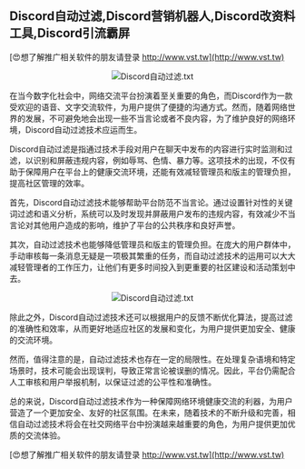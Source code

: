 ## **Discord自动过滤,Discord营销机器人,Discord改资料工具,Discord引流霸屏**

[😍想了解推广相关软件的朋友请登录 http://www.vst.tw](http://www.vst.tw)

 <center><img src="https://vst.tw/MP4/tuiguang/png/7.png" alt="Discord自动过滤.txt"></center>

在当今数字化社会中，网络交流平台扮演着至关重要的角色，而Discord作为一款受欢迎的语音、文字交流软件，为用户提供了便捷的沟通方式。然而，随着网络世界的发展，不可避免地会出现一些不当言论或者不良内容，为了维护良好的网络环境，Discord自动过滤技术应运而生。

Discord自动过滤是指通过技术手段对用户在聊天中发布的内容进行实时监测和过滤，以识别和屏蔽违规内容，例如辱骂、色情、暴力等。这项技术的出现，不仅有助于保障用户在平台上的健康交流环境，还能有效减轻管理员和版主的管理负担，提高社区管理的效率。

首先，Discord自动过滤技术能够帮助平台防范不当言论。通过设置针对性的关键词过滤和语义分析，系统可以及时发现并屏蔽用户发布的违规内容，有效减少不当言论对其他用户造成的影响，维护了平台的公共秩序和良好声誉。

其次，自动过滤技术也能够降低管理员和版主的管理负担。在庞大的用户群体中，手动审核每一条消息无疑是一项极其繁重的任务，而自动过滤技术的运用可以大大减轻管理者的工作压力，让他们有更多时间投入到更重要的社区建设和活动策划中去。

 <center><img src="https://vst.tw/MP4/tuiguang/png/4.png" alt="Discord自动过滤.txt"></center>

除此之外，Discord自动过滤技术还可以根据用户的反馈不断优化算法，提高过滤的准确性和效率，从而更好地适应社区的发展和变化，为用户提供更加安全、健康的交流环境。

然而，值得注意的是，自动过滤技术也存在一定的局限性。在处理复杂语境和特定场景时，技术可能会出现误判，导致正常言论被误删的情况。因此，平台仍需配合人工审核和用户举报机制，以保证过滤的公平性和准确性。

总的来说，Discord自动过滤技术作为一种保障网络环境健康交流的利器，为用户营造了一个更加安全、友好的社区氛围。在未来，随着技术的不断升级和完善，相信自动过滤技术将会在社交网络平台中扮演越来越重要的角色，为用户提供更加优质的交流体验。

[😍想了解推广相关软件的朋友请登录 http://www.vst.tw](http://www.vst.tw)



